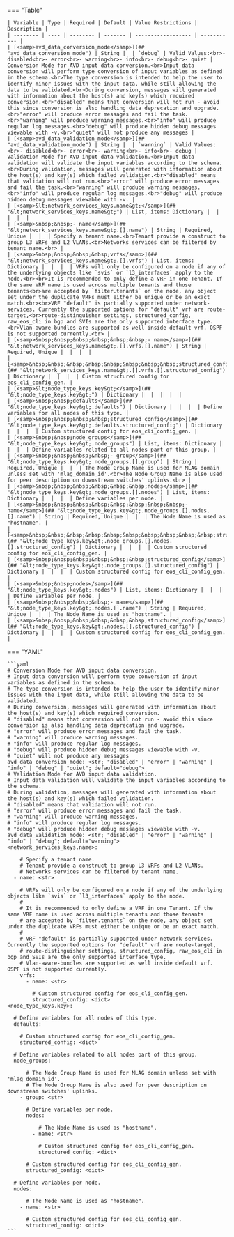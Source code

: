 <!--
  ~ Copyright (c) 2023 Arista Networks, Inc.
  ~ Use of this source code is governed by the Apache License 2.0
  ~ that can be found in the LICENSE file.
  -->
=== "Table"

    | Variable | Type | Required | Default | Value Restrictions | Description |
    | -------- | ---- | -------- | ------- | ------------------ | ----------- |
    | [<samp>avd_data_conversion_mode</samp>](## "avd_data_conversion_mode") | String |  | `debug` | Valid Values:<br>- disabled<br>- error<br>- warning<br>- info<br>- debug<br>- quiet | Conversion Mode for AVD input data conversion.<br>Input data conversion will perform type conversion of input variables as defined in the schema.<br>The type conversion is intended to help the user to identify minor issues with the input data, while still allowing the data to be validated.<br>During conversion, messages will generated with information about the host(s) and key(s) which required conversion.<br>"disabled" means that conversion will not run - avoid this since conversion is also handling data deprecation and upgrade.<br>"error" will produce error messages and fail the task.<br>"warning" will produce warning messages.<br>"info" will produce regular log messages.<br>"debug" will produce hidden debug messages viewable with -v.<br>"quiet" will not produce any messages |
    | [<samp>avd_data_validation_mode</samp>](## "avd_data_validation_mode") | String |  | `warning` | Valid Values:<br>- disabled<br>- error<br>- warning<br>- info<br>- debug | Validation Mode for AVD input data validation.<br>Input data validation will validate the input variables according to the schema.<br>During validation, messages will generated with information about the host(s) and key(s) which failed validation.<br>"disabled" means that validation will not run.<br>"error" will produce error messages and fail the task.<br>"warning" will produce warning messages.<br>"info" will produce regular log messages.<br>"debug" will produce hidden debug messages viewable with -v. |
    | [<samp>&lt;network_services_keys.name&gt;</samp>](## "&lt;network_services_keys.name&gt;") | List, items: Dictionary |  |  |  |  |
    | [<samp>&nbsp;&nbsp;- name</samp>](## "&lt;network_services_keys.name&gt;.[].name") | String | Required, Unique |  |  | Specify a tenant name.<br>Tenant provide a construct to group L3 VRFs and L2 VLANs.<br>Networks services can be filtered by tenant name.<br> |
    | [<samp>&nbsp;&nbsp;&nbsp;&nbsp;vrfs</samp>](## "&lt;network_services_keys.name&gt;.[].vrfs") | List, items: Dictionary |  |  |  | VRFs will only be configured on a node if any of the underlying objects like `svis` or `l3_interfaces` apply to the node.<br><br>It is recommended to only define a VRF in one Tenant. If the same VRF name is used across multiple tenants and those tenants<br>are accepted by `filter.tenants` on the node, any object set under the duplicate VRFs must either be unique or be an exact match.<br><br>VRF "default" is partially supported under network-services. Currently the supported options for "default" vrf are route-target,<br>route-distinguisher settings, structured_config, raw_eos_cli in bgp and SVIs are the only supported interface type.<br>Vlan-aware-bundles are supported as well inside default vrf. OSPF is not supported currently.<br> |
    | [<samp>&nbsp;&nbsp;&nbsp;&nbsp;&nbsp;&nbsp;- name</samp>](## "&lt;network_services_keys.name&gt;.[].vrfs.[].name") | String | Required, Unique |  |  |  |
    | [<samp>&nbsp;&nbsp;&nbsp;&nbsp;&nbsp;&nbsp;&nbsp;&nbsp;structured_config</samp>](## "&lt;network_services_keys.name&gt;.[].vrfs.[].structured_config") | Dictionary |  |  |  | Custom structured config for eos_cli_config_gen. |
    | [<samp>&lt;node_type_keys.key&gt;</samp>](## "&lt;node_type_keys.key&gt;") | Dictionary |  |  |  |  |
    | [<samp>&nbsp;&nbsp;defaults</samp>](## "&lt;node_type_keys.key&gt;.defaults") | Dictionary |  |  |  | Define variables for all nodes of this type. |
    | [<samp>&nbsp;&nbsp;&nbsp;&nbsp;structured_config</samp>](## "&lt;node_type_keys.key&gt;.defaults.structured_config") | Dictionary |  |  |  | Custom structured config for eos_cli_config_gen. |
    | [<samp>&nbsp;&nbsp;node_groups</samp>](## "&lt;node_type_keys.key&gt;.node_groups") | List, items: Dictionary |  |  |  | Define variables related to all nodes part of this group. |
    | [<samp>&nbsp;&nbsp;&nbsp;&nbsp;- group</samp>](## "&lt;node_type_keys.key&gt;.node_groups.[].group") | String | Required, Unique |  |  | The Node Group Name is used for MLAG domain unless set with 'mlag_domain_id'.<br>The Node Group Name is also used for peer description on downstream switches' uplinks.<br> |
    | [<samp>&nbsp;&nbsp;&nbsp;&nbsp;&nbsp;&nbsp;nodes</samp>](## "&lt;node_type_keys.key&gt;.node_groups.[].nodes") | List, items: Dictionary |  |  |  | Define variables per node. |
    | [<samp>&nbsp;&nbsp;&nbsp;&nbsp;&nbsp;&nbsp;&nbsp;&nbsp;- name</samp>](## "&lt;node_type_keys.key&gt;.node_groups.[].nodes.[].name") | String | Required, Unique |  |  | The Node Name is used as "hostname". |
    | [<samp>&nbsp;&nbsp;&nbsp;&nbsp;&nbsp;&nbsp;&nbsp;&nbsp;&nbsp;&nbsp;structured_config</samp>](## "&lt;node_type_keys.key&gt;.node_groups.[].nodes.[].structured_config") | Dictionary |  |  |  | Custom structured config for eos_cli_config_gen. |
    | [<samp>&nbsp;&nbsp;&nbsp;&nbsp;&nbsp;&nbsp;structured_config</samp>](## "&lt;node_type_keys.key&gt;.node_groups.[].structured_config") | Dictionary |  |  |  | Custom structured config for eos_cli_config_gen. |
    | [<samp>&nbsp;&nbsp;nodes</samp>](## "&lt;node_type_keys.key&gt;.nodes") | List, items: Dictionary |  |  |  | Define variables per node. |
    | [<samp>&nbsp;&nbsp;&nbsp;&nbsp;- name</samp>](## "&lt;node_type_keys.key&gt;.nodes.[].name") | String | Required, Unique |  |  | The Node Name is used as "hostname". |
    | [<samp>&nbsp;&nbsp;&nbsp;&nbsp;&nbsp;&nbsp;structured_config</samp>](## "&lt;node_type_keys.key&gt;.nodes.[].structured_config") | Dictionary |  |  |  | Custom structured config for eos_cli_config_gen. |

=== "YAML"

    ```yaml
    # Conversion Mode for AVD input data conversion.
    # Input data conversion will perform type conversion of input variables as defined in the schema.
    # The type conversion is intended to help the user to identify minor issues with the input data, while still allowing the data to be validated.
    # During conversion, messages will generated with information about the host(s) and key(s) which required conversion.
    # "disabled" means that conversion will not run - avoid this since conversion is also handling data deprecation and upgrade.
    # "error" will produce error messages and fail the task.
    # "warning" will produce warning messages.
    # "info" will produce regular log messages.
    # "debug" will produce hidden debug messages viewable with -v.
    # "quiet" will not produce any messages
    avd_data_conversion_mode: <str; "disabled" | "error" | "warning" | "info" | "debug" | "quiet"; default="debug">
    # Validation Mode for AVD input data validation.
    # Input data validation will validate the input variables according to the schema.
    # During validation, messages will generated with information about the host(s) and key(s) which failed validation.
    # "disabled" means that validation will not run.
    # "error" will produce error messages and fail the task.
    # "warning" will produce warning messages.
    # "info" will produce regular log messages.
    # "debug" will produce hidden debug messages viewable with -v.
    avd_data_validation_mode: <str; "disabled" | "error" | "warning" | "info" | "debug"; default="warning">
    <network_services_keys.name>:

        # Specify a tenant name.
        # Tenant provide a construct to group L3 VRFs and L2 VLANs.
        # Networks services can be filtered by tenant name.
      - name: <str>

        # VRFs will only be configured on a node if any of the underlying objects like `svis` or `l3_interfaces` apply to the node.
        #
        # It is recommended to only define a VRF in one Tenant. If the same VRF name is used across multiple tenants and those tenants
        # are accepted by `filter.tenants` on the node, any object set under the duplicate VRFs must either be unique or be an exact match.
        #
        # VRF "default" is partially supported under network-services. Currently the supported options for "default" vrf are route-target,
        # route-distinguisher settings, structured_config, raw_eos_cli in bgp and SVIs are the only supported interface type.
        # Vlan-aware-bundles are supported as well inside default vrf. OSPF is not supported currently.
        vrfs:
          - name: <str>

            # Custom structured config for eos_cli_config_gen.
            structured_config: <dict>
    <node_type_keys.key>:

      # Define variables for all nodes of this type.
      defaults:

        # Custom structured config for eos_cli_config_gen.
        structured_config: <dict>

      # Define variables related to all nodes part of this group.
      node_groups:

          # The Node Group Name is used for MLAG domain unless set with 'mlag_domain_id'.
          # The Node Group Name is also used for peer description on downstream switches' uplinks.
        - group: <str>

          # Define variables per node.
          nodes:

              # The Node Name is used as "hostname".
            - name: <str>

              # Custom structured config for eos_cli_config_gen.
              structured_config: <dict>

          # Custom structured config for eos_cli_config_gen.
          structured_config: <dict>

      # Define variables per node.
      nodes:

          # The Node Name is used as "hostname".
        - name: <str>

          # Custom structured config for eos_cli_config_gen.
          structured_config: <dict>
    ```

